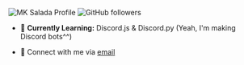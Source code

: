 <!--
### Hi there 👋

**tinasalada/tinasalada** is a ✨ _special_ ✨ repository because its `README.md` (this file) appears on your GitHub profile.

Here are some ideas to get you started:

- 🔭 I’m currently working on ...
- 🌱 I’m currently learning ...
- 👯 I’m looking to collaborate on ...
- 🤔 I’m looking for help with ...
- 💬 Ask me about ...
- 📫 How to reach me: ...
- 😄 Pronouns: ...
- ⚡ Fun fact: ...
-->


![MK Salada Profile](https://komarev.com/ghpvc/?username=tinasalada)
![GitHub followers](https://img.shields.io/github/followers/tinasalada?label=Follow&style=social)

- 🌱 **Currently Learning:** Discord.js & Discord.py (Yeah, I'm making Discord bots^^)
<!-- - 🥅 **2021 Goals:** Finish CS50W -->
- 📧 Connect with me via [email][email]

<!-- definitions -->
[email]: mailto:x9jrimkt7@mozmail.com
